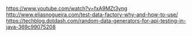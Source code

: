 https://www.youtube.com/watch?v=fxA9MZt3yng
http://www.eliasnogueira.com/test-data-factory-why-and-how-to-use/
https://techblog.dotdash.com/random-data-generators-for-api-testing-in-java-369c99075208